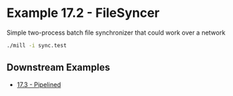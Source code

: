 # Example 17.2 - FileSyncer
Simple two-process batch file synchronizer that could work over a network

```bash
./mill -i sync.test
```
## Downstream Examples

- [17.3 - Pipelined](https://github.com/handsonscala/handsonscala/tree/v1/examples/17.3%20-%20Pipelined)